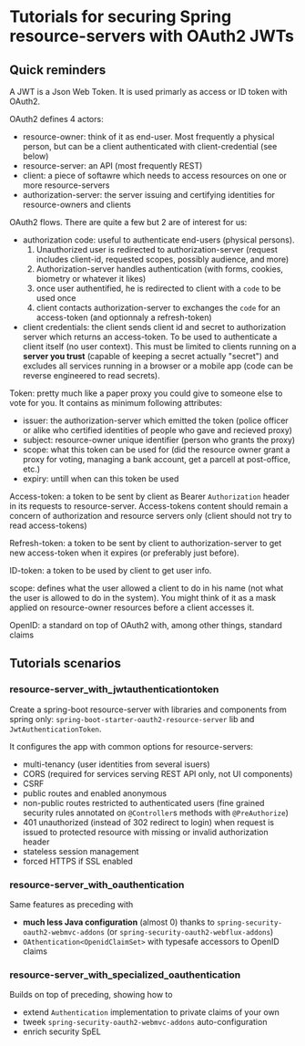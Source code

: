 # Tutorials for securing Spring resource-servers with OAuth2 JWTs

## Quick reminders

A JWT is a Json Web Token. It is used primarly as access or ID token with OAuth2.

OAuth2 defines 4 actors:
- resource-owner: think of it as end-user. Most frequently a physical person, but can be a client authenticated with client-credential (see below)
- resource-server: an API (most frequently REST)
- client: a piece of softawre which needs to access resources on one or more resource-servers
- authorization-server: the server issuing and certifying identities for resource-owners and clients

OAuth2 flows. There are quite a few but 2 are of interest for us:
- authorization code: useful to authenticate end-users (physical persons). 
  1. Unauthorized user is redirected to authorization-server (request includes client-id, requested scopes, possibly audience, and more)
  2. Authorization-server handles authentication (with forms, cookies, biometry or whatever it likes)
  3. once user authentified, he is redirected to client with a `code` to be used once
  4. client contacts authorization-server to exchanges the `code` for an access-token (and optionnaly a refresh-token)
- client credentials: the client sends client id and secret to authorization server which returns an access-token. To be used to authenticate a client itself (no user context). This must be limited to clients running on a **server you trust** (capable of keeping a secret actually "secret") and excludes all services running in a browser or a mobile app (code can be reverse engineered to read secrets).

Token: pretty much like a paper proxy you could give to someone else to vote for you. It contains as minimum following attributes:
- issuer: the authorization-server which emitted the token (police officer or alike who certified identities of people who gave and recieved proxy)
- subject: resource-owner unique identifier (person who grants the proxy)
- scope: what this token can be used for (did the resource owner grant a proxy for voting, managing a bank account, get a parcell at post-office, etc.)
- expiry: untill when can this token be used

Access-token: a token to be sent by client as Bearer `Authorization` header in its requests to resource-server. Access-tokens content should remain a concern of authorization and resource servers only (client should not try to read access-tokens)

Refresh-token: a token to be sent by client to authorization-server to get new access-token when it expires (or preferably just before).

ID-token: a token to be used by client to get user info.

scope: defines what the user allowed a client to do in his name (not what the user is allowed to do in the system). You might think of it as a mask applied on resource-owner resources before a client accesses it.

OpenID: a standard on top of OAuth2 with, among other things, standard claims

## Tutorials scenarios
### resource-server_with_jwtauthenticationtoken
Create a spring-boot resource-server with libraries and components from spring only: `spring-boot-starter-oauth2-resource-server` lib and `JwtAuthenticationToken`.

It configures the app with common options for resource-servers:
- multi-tenancy (user identities from several isuers)
- CORS (required for services serving REST API only, not UI components)
- CSRF
- public routes and enabled anonymous
- non-public routes restricted to authenticated users (fine grained security rules annotated on `@Controller`s methods with `@PreAuthorize`)
- 401 unauthorized (instead of 302 redirect to login) when request is issued to protected resource with missing or invalid authorization header
- stateless session management
- forced HTTPS if SSL enabled

### resource-server_with_oauthentication
Same features as preceding with 
- **much less Java configuration** (almost 0) thanks to `spring-security-oauth2-webmvc-addons` (or `spring-security-oauth2-webflux-addons`)
- `OAthentication<OpenidClaimSet>` with typesafe accessors to OpenID claims

### resource-server_with_specialized_oauthentication
Builds on top of preceding, showing how to 
- extend `Authentication` implementation to private claims of your own
- tweek `spring-security-oauth2-webmvc-addons` auto-configuration
- enrich security SpEL
